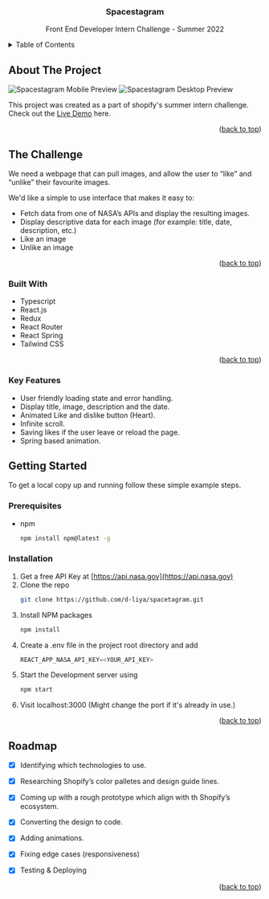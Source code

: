<div id="#top"></div>
<!-- PROJECT LOGO -->
<br />
<div align="center">

  <h3 align="center">Spacestagram</h3>

  <p align="center">
    Front End Developer Intern Challenge - Summer 2022
  </p>
</div>



<!-- TABLE OF CONTENTS -->
<details>
  <summary>Table of Contents</summary>
  <ol>
    <li>
      <a href="#about-the-project">About The Project</a>
      <ul>
        <li><a href="#the-challenge">The Challenge</a></li>
        <li><a href="#built-with">Built With</a></li>
        <li><a href="#key-features">Key Features</a></li>
      </ul>
    </li>
    <li>
      <a href="#getting-started">Getting Started</a>
      <ul>
        <li><a href="#prerequisites">Prerequisites</a></li>
        <li><a href="#installation">Installation</a></li>
      </ul>
    </li>
    <li><a href="#roadmap">Roadmap</a></li>
  </ol>
</details>







<!-- ABOUT THE PROJECT -->
## About The Project
![Spacestagram Mobile Preview](https://user-images.githubusercontent.com/45029973/148666270-7b7a149e-3a51-4bb4-824c-428ef587d4f8.gif)
![Spacestagram Desktop Preview](https://user-images.githubusercontent.com/45029973/148677581-d6590bd6-35ca-4e76-bce7-03fa506c574a.gif)


This project was created as a part of shopify's summer intern challenge. Check out the 
[Live Demo](https://spacetagram-zeta.vercel.app/) here.

<p align="right">(<a href="#top">back to top</a>)</p>


<!-- THE CHALLENGE -->
## The Challenge

We need a webpage that can pull images, and allow the user to “like” and “unlike” their favourite images.

We'd like a simple to use interface that makes it easy to:
* Fetch data from one of NASA’s APIs and display the resulting images.
* Display descriptive data for each image (for example: title, date, description, etc.)
* Like an image
* Unlike an image

<p align="right">(<a href="#top">back to top</a>)</p>


### Built With


* Typescript 
* React.js
* Redux
* React Router
* React Spring
* Tailwind CSS

<p align="right">(<a href="#top">back to top</a>)</p>


### Key Features

* User friendly loading state and error handling.
* Display title, image, description and the date.
* Animated Like and dislike button (Heart).
* Infinite scroll.
* Saving likes if the user leave or reload the page.
* Spring based animation.


<!-- GETTING STARTED -->
## Getting Started

To get a local copy up and running follow these simple example steps.

### Prerequisites

* npm
  ```sh
  npm install npm@latest -g
  ```

### Installation


1. Get a free API Key at [https://api.nasa.gov](https://api.nasa.gov)
2. Clone the repo
   ```sh
   git clone https://github.com/d-liya/spacetagram.git
   ```
3. Install NPM packages
   ```sh
   npm install
   ```
4. Create a .env file in the project root directory and add 
   ```js
   REACT_APP_NASA_API_KEY=<YOUR_API_KEY>
   ```
5. Start the Development server using  
   ```sh
   npm start
   ```
6. Visit localhost:3000 (Might change the port if it's already in use.)

<p align="right">(<a href="#top">back to top</a>)</p>


<!-- ROADMAP -->
## Roadmap

- [x] Identifying which technologies to use.
- [x] Researching Shopify’s color palletes and design guide lines.  
- [x] Coming up with a rough prototype which align with th Shopify’s ecosystem.
- [x] Converting the design to code.
- [x] Adding animations.
- [x] Fixing edge cases (responsiveness)
- [x] Testing & Deploying
 
 

<p align="right">(<a href="#top">back to top</a>)</p>




